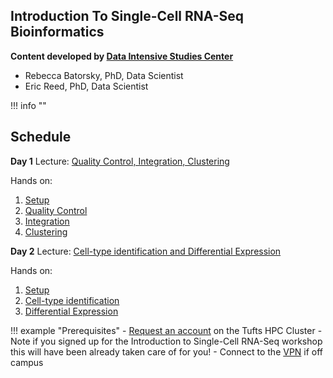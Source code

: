 ## Introduction To Single-Cell RNA-Seq Bioinformatics

**Content developed by [Data Intensive Studies Center](https://disc.tufts.edu/)**

- Rebecca Batorsky, PhD, Data Scientist
- Eric Reed, PhD, Data Scientist 

!!! info ""

## Schedule


**Day 1**
Lecture:
[Quality Control, Integration, Clustering](slides/lecture_part_1.pdf)

Hands on:
1. [Setup](01_setup.md) 
2. [Quality Control](02_quality_control.md)
3. [Integration](03_integration.md)
4. [Clustering](04_clustering.md)

**Day 2**
Lecture: [Cell-type identification and Differential Expression](slides/lecture_part_2.pdf)

Hands on:
1. [Setup](01_setup.md) 
2. [Cell-type identification](05_cell_type_identification.md)
3. [Differential Expression](06_differential_expression.md)


!!! example "Prerequisites"
    - [Request an account](http://research.uit.tufts.edu/) on the Tufts HPC Cluster
        - Note if you signed up for the Introduction to Single-Cell RNA-Seq workshop this will have been already taken care of for you!
    - Connect to the [VPN](https://access.tufts.edu/vpn) if off campus